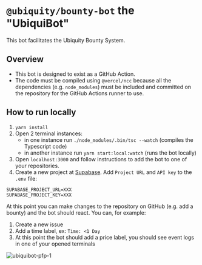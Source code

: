 # `@ubiquity/bounty-bot` the "UbiquiBot"

This bot facilitates the Ubiquity Bounty System.

## Overview

- This bot is designed to exist as a GitHub Action.
- The code must be compiled using `@vercel/ncc` because all the dependencies (e.g. `node_modules`) must be included and committed on the repository for the GitHub Actions runner to use.

## How to run locally
1. `yarn install`
2. Open 2 terminal instances:
    - in one instance run `./node_modules/.bin/tsc --watch` (compiles the Typescript code)
    - in another instance run `yarn start:local:watch` (runs the bot locally)
3. Open `localhost:3000` and follow instructions to add the bot to one of your repositories.
4. Create a new project at [Supabase](https://supabase.com/). Add `Project URL` and `API key` to the `.env` file:
```
SUPABASE_PROJECT_URL=XXX
SUPABASE_PROJECT_KEY=XXX
```

At this point you can make changes to the repository on GitHub (e.g. add a bounty) and the bot should react. You can, for example:
1. Create a new issue
2. Add a time label, ex: `Time: <1 Day`
3. At this point the bot should add a price label, you should see event logs in one of your opened terminals 

![ubiquibot-pfp-1](https://user-images.githubusercontent.com/4975670/208798502-0ac27adc-ab19-4148-82b8-8538040cf3b6.png)
